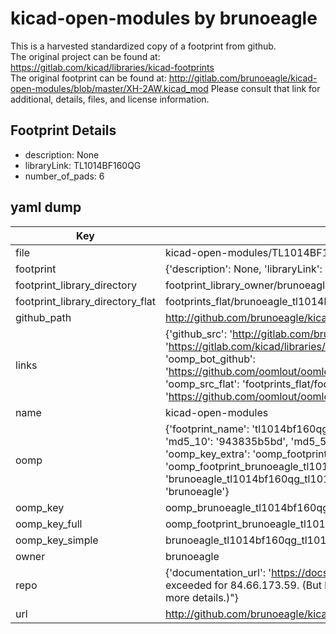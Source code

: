# kicad-open-modules by brunoeagle  
This is a harvested standardized copy of a footprint from github.  
The original project can be found at:  
https://gitlab.com/kicad/libraries/kicad-footprints  
The original footprint can be found at:
http://gitlab.com/brunoeagle/kicad-open-modules/blob/master/XH-2AW.kicad_mod
Please consult that link for additional, details, files, and license information.  
## Footprint Details
* description: None  
* libraryLink: TL1014BF160QG  
* number_of_pads: 6  
## yaml dump  
| Key | Value |  
| --- | --- |  
| file | kicad-open-modules/TL1014BF160QG.kicad_mod |  
| footprint | {'description': None, 'libraryLink': 'TL1014BF160QG', 'number_of_pads': 6} |  
| footprint_library_directory | footprint_library_owner/brunoeagle_kicad-open-modules |  
| footprint_library_directory_flat | footprints_flat/brunoeagle_tl1014bf160qg_tl1014bf160qg/working |  
| github_path | http://github.com/brunoeagle/kicad-open-modules/blob/master/TL1014BF160QG.kicad_mod |  
| links | {'github_src': 'http://gitlab.com/brunoeagle/kicad-open-modules/blob/master/XH-2AW.kicad_mod', 'github_src_repo': 'https://gitlab.com/kicad/libraries/kicad-footprints', 'oomp_bot': 'footprints/brunoeagle_tl1014bf160qg_tl1014bf160qg/working', 'oomp_bot_github': 'https://github.com/oomlout/oomlout_oomp_footprint_bot/tree/main/footprints/brunoeagle_tl1014bf160qg_tl1014bf160qg/working', 'oomp_src_flat': 'footprints_flat/footprints_flat/brunoeagle_tl1014bf160qg_tl1014bf160qg/working', 'oomp_src_flat_github': 'https://github.com/oomlout/oomlout_oomp_footprint_src/tree/main/footprints_flat/brunoeagle_tl1014bf160qg_tl1014bf160qg/working'} |  
| name | kicad-open-modules |  
| oomp | {'footprint_name': 'tl1014bf160qg', 'library_name': 'tl1014bf160qg_kicad_mod', 'md5': '943835b5bdf8d78c0787bca64e12c75e', 'md5_10': '943835b5bd', 'md5_5': '94383', 'md5_6': '943835', 'oomp_key': 'oomp_brunoeagle_tl1014bf160qg_tl1014bf160qg', 'oomp_key_extra': 'oomp_footprint_brunoeagle_tl1014bf160qg_tl1014bf160qg', 'oomp_key_full': 'oomp_footprint_brunoeagle_tl1014bf160qg_tl1014bf160qg_943835', 'oomp_key_simple': 'brunoeagle_tl1014bf160qg_tl1014bf160qg', 'original_filename': 'kicad-open-modules/TL1014BF160QG.kicad_mod', 'owner_name': 'brunoeagle'} |  
| oomp_key | oomp_brunoeagle_tl1014bf160qg_tl1014bf160qg |  
| oomp_key_full | oomp_footprint_brunoeagle_tl1014bf160qg_tl1014bf160qg |  
| oomp_key_simple | brunoeagle_tl1014bf160qg_tl1014bf160qg |  
| owner | brunoeagle |  
| repo | {'documentation_url': 'https://docs.github.com/rest/overview/resources-in-the-rest-api#rate-limiting', 'message': "API rate limit exceeded for 84.66.173.59. (But here's the good news: Authenticated requests get a higher rate limit. Check out the documentation for more details.)"} |  
| url | http://github.com/brunoeagle/kicad-open-modules |  

